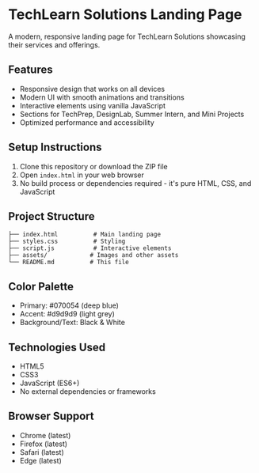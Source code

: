 # TechLearn Solutions Landing Page

A modern, responsive landing page for TechLearn Solutions showcasing their services and offerings.

## Features

- Responsive design that works on all devices
- Modern UI with smooth animations and transitions
- Interactive elements using vanilla JavaScript
- Sections for TechPrep, DesignLab, Summer Intern, and Mini Projects
- Optimized performance and accessibility

## Setup Instructions

1. Clone this repository or download the ZIP file
2. Open `index.html` in your web browser
3. No build process or dependencies required - it's pure HTML, CSS, and JavaScript

## Project Structure

```
├── index.html          # Main landing page
├── styles.css          # Styling
├── script.js           # Interactive elements
├── assets/            # Images and other assets
└── README.md          # This file
```

## Color Palette

- Primary: #070054 (deep blue)
- Accent: #d9d9d9 (light grey)
- Background/Text: Black & White

## Technologies Used

- HTML5
- CSS3
- JavaScript (ES6+)
- No external dependencies or frameworks

## Browser Support

- Chrome (latest)
- Firefox (latest)
- Safari (latest)
- Edge (latest) 